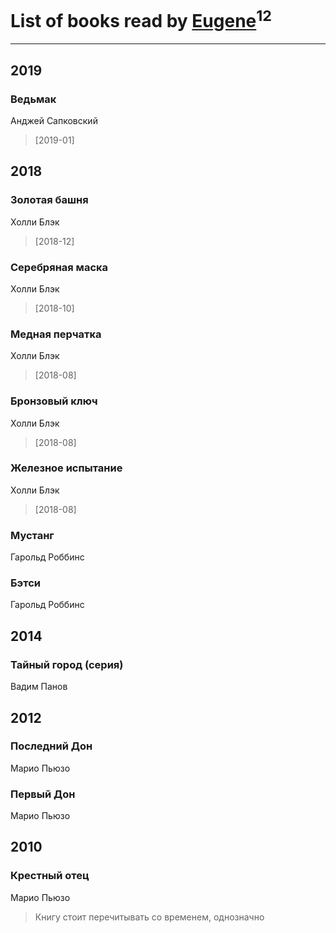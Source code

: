 # List of books read by [Eugene](https://www.facebook.com/profile.php?id=695244810674916)<sup>12</sup>
---

## 2019

### Ведьмак
Анджей Сапковский
> [2019-01] 



## 2018

### Золотая башня
Холли Блэк
> [2018-12] 


### Серебряная маска
Холли Блэк
> [2018-10] 


### Медная перчатка
Холли Блэк
> [2018-08] 


### Бронзовый ключ
Холли Блэк
> [2018-08] 


### Железное испытание
Холли Блэк
> [2018-08] 


### Мустанг
Гарольд Роббинс


### Бэтси
Гарольд Роббинс



## 2014

### Тайный город (серия)
Вадим Панов



## 2012

### Последний Дон
Марио Пьюзо


### Первый Дон
Марио Пьюзо



## 2010

### Крестный отец
Марио Пьюзо
> Книгу стоит перечитывать со временем, однозначно



